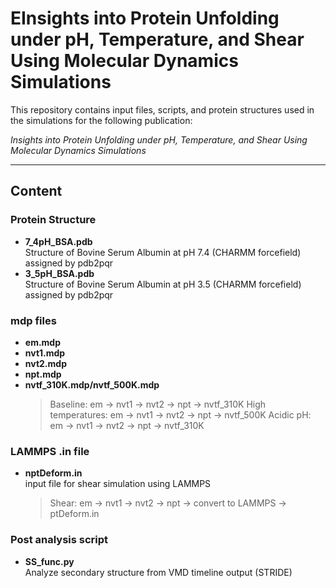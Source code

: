 # EInsights into Protein Unfolding under pH, Temperature, and Shear Using Molecular Dynamics Simulations
This repository contains input files, scripts, and protein structures used in the simulations for the following publication:

*Insights into Protein Unfolding under pH, Temperature, and Shear Using Molecular Dynamics Simulations*

---

## Content

### Protein Structure
- **7_4pH_BSA.pdb**  
  Structure of Bovine Serum Albumin at pH 7.4 (CHARMM forcefield) assigned by pdb2pqr
- **3_5pH_BSA.pdb**  
  Structure of Bovine Serum Albumin at pH 3.5 (CHARMM forcefield) assigned by pdb2pqr  

### mdp files
- **em.mdp**
- **nvt1.mdp**
- **nvt2.mdp**
- **npt.mdp**
- **nvtf_310K.mdp/nvtf_500K.mdp**  
  > Baseline: em -> nvt1 -> nvt2 -> npt -> nvtf_310K 
  > High temperatures: em -> nvt1 -> nvt2 -> npt -> nvtf_500K
  > Acidic pH: em -> nvt1 -> nvt2 -> npt -> nvtf_310K 


### LAMMPS .in file
- **nptDeform.in**  
  input file for shear simulation using LAMMPS
  > Shear: em -> nvt1 -> nvt2 -> npt -> convert to LAMMPS -> ptDeform.in

### Post analysis script
- **SS_func.py**  
  Analyze secondary structure from VMD timeline output (STRIDE)
